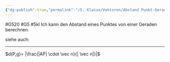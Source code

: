```yaml
---
{"dg-publish":true,"permalink":"/5. Klasse/Vektoren/Abstand Punkt-Gerade/"}
---
```


#G520 #G5 #5kl
Ich kann den Abstand eines Punktes von einer Geraden berechnen.

siehe auch:
___
$d(P,g)= |\frac{|AP| \cdot \vec n}{| \vec n|}|$

